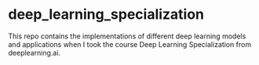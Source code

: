 # deep_learning_specialization
This repo contains the implementations of different deep learning models and applications when I took the course Deep Learning Specialization from deeplearning.ai.
